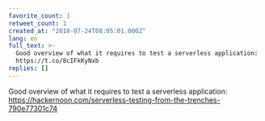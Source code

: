 ```yaml
---
favorite_count: 1
retweet_count: 1
created_at: "2018-07-24T08:05:01.000Z"
lang: en
full_text: >-
  Good overview of what it requires to test a serverless application:
  https://t.co/8cIFkKyNxb
replies: []
---
```


Good overview of what it requires to test a serverless application:
<https://hackernoon.com/serverless-testing-from-the-trenches-790e77301c74>

